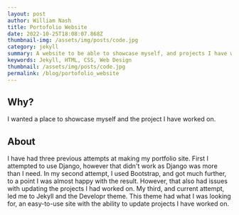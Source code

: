 ```yaml
---
layout: post
author: William Nash
title: Portofolio Website
date: 2022-10-25T18:08:07.868Z
thumbnail-img: /assets/img/posts/code.jpg
category: jekyll
summary: A website to be able to showcase myself, and projects I have worked on
keywords: Jekyll, HTML, CSS, Web Design
thumbnail: /assets/img/posts/code.jpg
permalink: /blog/portofolio_website
---
```

## W﻿hy?

I﻿ wanted a place to showcase myself and the project I have worked on.

## A﻿bout

I﻿ have had three previous attempts at making my portfolio site. First I attempted to use Django, however that didn't work as Django was more than I need. In my second attempt, I used Bootstrap, and got much further, to a point I was almost happy with the result. However, that also had issues with updating the projects I had worked on. My third, and current attempt, led me to Jekyll and the Developr theme. This theme had what I was looking for, an easy-to-use site with the ability to update projects I have worked on.